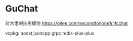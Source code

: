 # GuChat
对大佬的拙劣模仿 https://gitee.com/secondtonone1/llfcchat

vcpkg: boost jsoncpp grpc redis-plus-plus
